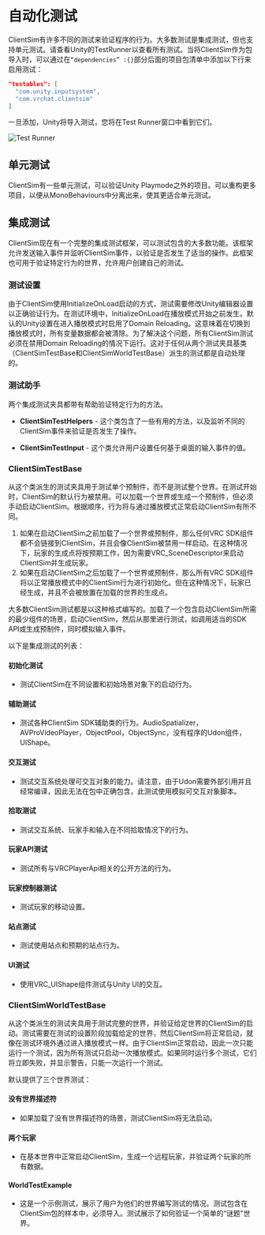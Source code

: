 # 自动化测试

ClientSim有许多不同的测试来验证程序的行为。大多数测试是集成测试，但也支持单元测试。请查看Unity的TestRunner以查看所有测试。当将ClientSim作为包导入时，可以通过在`“dependencies” :{}`部分后面的项目包清单中添加以下行来启用测试：
```json
"testables": [
  "com.unity.inputsystem",
  "com.vrchat.clientsim"
]
```

一旦添加，Unity将导入测试，您将在Test Runner窗口中看到它们。

![Test Runner](/clientsim.docs.vrchat.com/images/test-runner.png)

## 单元测试

ClientSim有一些单元测试，可以验证Unity Playmode之外的项目。可以重构更多项目，以便从MonoBehaviours中分离出来，使其更适合单元测试。

## 集成测试

ClientSim现在有一个完整的集成测试框架，可以测试包含的大多数功能。该框架允许发送输入事件并监听ClientSim事件，以验证是否发生了适当的操作。此框架也可用于验证特定行为的世界，允许用户创建自己的测试。

### 测试设置

由于ClientSim使用InitializeOnLoad启动的方式，测试需要修改Unity编辑器设置以正确验证行为。在测试环境中，InitializeOnLoad在播放模式开始之前发生。默认的Unity设置在进入播放模式时启用了Domain Reloading。这意味着在切换到播放模式时，所有变量数据都会被清除。为了解决这个问题，所有ClientSim测试必须在禁用Domain Reloading的情况下运行。这对于任何从两个测试夹具基类（ClientSimTestBase和ClientSimWorldTestBase）派生的测试都是自动处理的。

### 测试助手

两个集成测试夹具都带有帮助验证特定行为的方法。

* **ClientSimTestHelpers** - 这个类包含了一些有用的方法，以及监听不同的ClientSim事件来验证是否发生了操作。

* **ClientSimTestInput** - 这个类允许用户设置任何基于桌面的输入事件的值。

### ClientSimTestBase

从这个类派生的测试夹具用于测试单个预制件，而不是测试整个世界。在测试开始时，ClientSim的默认行为被禁用。可以加载一个世界或生成一个预制件，但必须手动启动ClientSim。根据顺序，行为将与通过播放模式正常启动ClientSim有所不同。

1. 如果在启动ClientSim之前加载了一个世界或预制件，那么任何VRC SDK组件都不会链接到ClientSim，并且会像ClientSim被禁用一样启动。在这种情况下，玩家的生成点将按预期工作，因为需要VRC_SceneDescriptor来启动ClientSim并生成玩家。
2. 如果在启动ClientSim之后加载了一个世界或预制件，那么所有VRC SDK组件将以正常播放模式中的ClientSim行为进行初始化。但在这种情况下，玩家已经生成，并且不会被放置在加载的世界的生成点。

大多数ClientSim测试都是以这种格式编写的。加载了一个包含启动ClientSim所需的最少组件的场景，启动ClientSim，然后从那里进行测试，如调用适当的SDK API或生成预制件，同时模拟输入事件。

以下是集成测试的列表：

#### 初始化测试
* 测试ClientSim在不同设置和初始场景对象下的启动行为。

#### 辅助测试
* 测试各种ClientSim SDK辅助类的行为。AudioSpatializer，AVProVideoPlayer，ObjectPool，ObjectSync，没有程序的Udon组件，UIShape。

#### 交互测试
* 测试交互系统处理可交互对象的能力。请注意，由于Udon需要外部引用并且经常编译，因此无法在包中正确包含，此测试使用模拟可交互对象脚本。

#### 拾取测试
* 测试交互系统、玩家手和输入在不同拾取情况下的行为。

#### 玩家API测试
* 测试所有与VRCPlayerApi相关的公开方法的行为。

#### 玩家控制器测试
* 测试玩家的移动设置。

#### 站点测试
* 测试使用站点和预期的站点行为。

#### UI测试
* 使用VRC_UIShape组件测试与Unity UI的交互。

### ClientSimWorldTestBase

从这个类派生的测试夹具用于测试完整的世界，并验证给定世界的ClientSim的启动。测试需要在测试的设置阶段加载给定的世界，然后ClientSim将正常启动，就像在测试环境外通过进入播放模式一样。由于ClientSim正常启动，因此一次只能运行一个测试，因为所有测试只启动一次播放模式。如果同时运行多个测试，它们将立即失败，并显示警告，只能一次运行一个测试。

默认提供了三个世界测试：
#### 没有世界描述符
* 如果加载了没有世界描述符的场景，测试ClientSim将无法启动。

#### 两个玩家
* 在基本世界中正常启动ClientSim，生成一个远程玩家，并验证两个玩家的所有数据。

#### WorldTestExample
* 这是一个示例测试，展示了用户为他们的世界编写测试的情况。测试包含在ClientSim包的样本中，必须导入。测试展示了如何验证一个简单的“谜题”世界。
